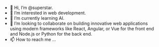 - 👋 Hi, I’m @superstar.
- 👀 I’m interested in web development.
- 🌱 I’m currently learning AI.
- 💞️ I’m looking to collaborate on building innovative web applications using modern frameworks like React, Angular, or Vue for the front end and Node.js or Python for the back end.
- 📫 How to reach me ...

<!---
superstar0000605/superstar0000605 is a ✨ special ✨ repository because its `README.md` (this file) appears on your GitHub profile.
You can click the Preview link to take a look at your changes.
--->

